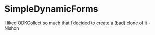 # SimpleDynamicForms


I liked ODKCollect so much that I decided to create a (bad) clone of it - Nishon
